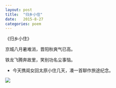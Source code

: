 ```yaml
---
layout: post
title:  "归乡小住"
date:   2015-8-27
categories: poem
---
```

《归乡小住》

京城八月暑难消，晋阳秋爽气已高。

铁龙飞腾奔故里，笑别功名尘事恼。 

<!--more-->

- 今天携闺女回太原小住几天，凑一首聊作旅途纪念。

![]({{site.url}}/Images/10.png)